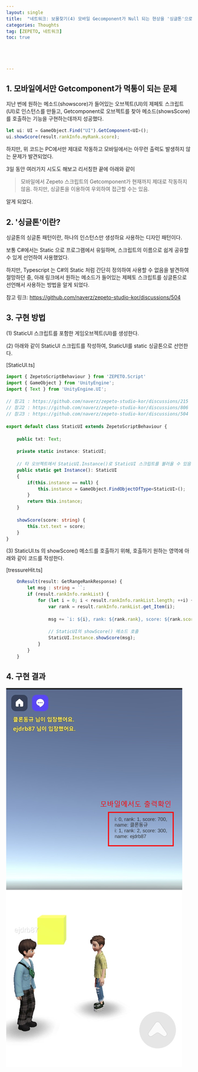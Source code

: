 ```yaml
---
layout: single
title:  "네트워크: 보물찾기(4) 모바일 Gecomponent가 Null 되는 현상을 '싱글톤'으로 해결"
categories: Thoughts
tag: [ZEPETO, 네트워크]
toc: true 




---
```


## 1. 모바일에서만 Getcomponent가 먹통이 되는 문제

지난 번에 원하는 메소드(showscore)가 들어있는 오브젝트(UI)의 제페토 스크립트(UI)로 인스턴스를 만들고, Getcomponent로 오브젝트를 찾아 메소드(showsScore)를 호출하는 기능을 구현하는데까지 성공했다.

```typescript
let ui: UI = GameObject.Find("UI").GetComponent<UI>();
ui.showScore(result.rankInfo.myRank.score);
```



하지만, 위 코드는 PC에서만 제대로 작동하고 모바일에서는 아무런 출력도 발생하지 않는 문제가 발견되었다.

3일 동안 여러가지 시도도 해보고 리서칭한 끝에 아래와 같이

> 모바일에서 Zepeto 스크립트의 Getcomponent가 현재까지 제대로 작동하지 않음. 하지만, 싱글톤을 이용하여 우외하여 접근할 수는 있음.

알게 되었다.





## 2. '싱글톤'이란?

싱글톤의 싱글톤 패턴이란, 하나의 인스턴스만 생성하요 사용하는 디자인 패턴이다.

보통 C#에서는 Static 으로 프로그램에서 유일하며, 스크립트의 이름으로 쉽게 공유할 수 있게 선언하여 사용했었다. 

하지만, Typescript 는 C#의 Static 처럼 간단히 정의하여 사용할 수 없음을 발견하여 절망하던 중, 아래 링크에서 원하는 메소드가 들어있는 제페토 스크립트를 싱글톤으로 선언해서 사용하는 방법을 알게 되었다.

참고 링크: https://github.com/naverz/zepeto-studio-kor/discussions/504





## 3. 구현 방법

(1) StaticUI 스크립트를 포함한 게임오브젝트(UI)를 생성한다.



(2) 아래와 같이 StaticUI 스크립트를 작성하여, StaticUI를 static 싱글톤으로 선언한다.

[StaticUI.ts]

```typescript
import { ZepetoScriptBehaviour } from 'ZEPETO.Script'
import { GameObject } from 'UnityEngine';
import { Text } from 'UnityEngine.UI';

// 참고1 : https://github.com/naverz/zepeto-studio-kor/discussions/215
// 참고2 : https://github.com/naverz/zepeto-studio-kor/discussions/806
// 참고3 : https://github.com/naverz/zepeto-studio-kor/discussions/504

export default class StaticUI extends ZepetoScriptBehaviour {

    public txt: Text;

    private static instance: StaticUI; 

    // 타 오브젝트에서 StaticUI.Instance()로 StaticUI 스크립트를 불러올 수 있음
    public static get Instance(): StaticUI
    {
        if(this.instance == null) {
            this.instance = GameObject.FindObjectOfType<StaticUI>();
        }
        return this.instance;
    }

    showScore(score: string) {
        this.txt.text = score;
    }
}
```

 





(3) StaticUI.ts 의 showScore() 메소드를 호출하기 위해, 호출하기 원하는 영역에 아래와 같이 코드를 작성한다.

[tressureHit.ts]

```typescript
    OnResult(result: GetRangeRankResponse) {
        let msg : string = ``;
        if (result.rankInfo.rankList) {
            for (let i = 0; i < result.rankInfo.rankList.length; ++i) {
                var rank = result.rankInfo.rankList.get_Item(i);
                
                msg += `i: ${i}, rank: ${rank.rank}, score: ${rank.score}, name: ${rank.name}\n`;                         
                
                // StaticUI의 showScore() 메소드 호출
                StaticUI.Instance.showScore(msg);
            }
        }
    }
```







## 4. 구현 결과

![image-20220810185108544](/assets/img/image-20220810185108544.png)